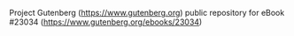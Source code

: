 Project Gutenberg (https://www.gutenberg.org) public repository for eBook #23034 (https://www.gutenberg.org/ebooks/23034)

